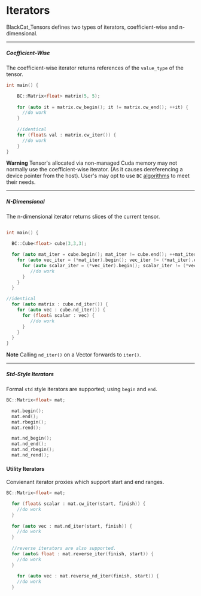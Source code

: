 # Iterators 

BlackCat_Tensors defines two types of iterators, coefficient-wise and n-dimensional. 

----------------------------------------------------------------------------------------------

##### Coefficient-Wise 
The coefficient-wise iterator returns references of the `value_type` of the tensor.

```cpp
int main() {

    BC::Matrix<float> matrix(5, 5); 
    
    for (auto it = matrix.cw_begin(); it != matrix.cw_end(); ++it) {
      //do work 
    }
    
    //identical
    for (float& val : matrix.cw_iter()) {
      //do work 
    }
}
```
**Warning** Tensor's allocated via non-managed Cuda memory may not normally use the coefficient-wise iterator. (As it causes dereferencing a device pointer from the host). User's may opt to use `BC` [algorithms](https://github.com/josephjaspers/BlackCat_Tensors/blob/master/docs/algorithms.md) to meet their needs.   

----------------------------------------------------------------------------------------------
  
    
   
##### N-Dimensional     
The n-dimensional iterator returns slices of the current tensor.

```cpp

int main() { 

  BC::Cube<float> cube(3,3,3); 

  for (auto mat_iter = cube.begin(); mat_iter != cube.end(); ++mat_iter) {       
    for (auto vec_iter = (*mat_iter).begin(); vec_iter != (*mat_iter).end(); ++vec_iter) {        
      for (auto scalar_iter = (*vec_iter).begin(); scalar_iter != (*vec_iter).end(); ++scalar_iter) {
         //do work 
      }
    }
  }

//identical
  for (auto matrix : cube.nd_iter()) {       
    for (auto vec : cube.nd_iter()) {        
      for (float& scalar : vec) {
         //do work 
      }
    }
  }
}
```

**Note** Calling `nd_iter()` on a Vector forwards to `iter()`. 

----------------------------------------------------------------------------------------------
##### Std-Style Iterators

Formal `std` style iterators are supported; using `begin` and `end`. 

```cpp
BC::Matrix<float> mat; 

  mat.begin();        
  mat.end();
  mat.rbegin();
  mat.rend();

  mat.nd_begin();
  mat.nd_end();
  mat.nd_rbegin();
  mat.nd_rend();
```
#### Utility Iterators
Convienant iterator proxies which support start and end ranges.

```cpp
BC::Matrix<float> mat; 

  for (float& scalar : mat.cw_iter(start, finish)) {
    //do work
  }
  
  for (auto vec : mat.nd_iter(start, finish)) {
    //do work
  }
  
  //reverse iterators are also supported.
  for (auto& float : mat.reverse_iter(finish, start)) {
    //do work
  }
  
    for (auto vec : mat.reverse_nd_iter(finish, start)) {
    //do work
  }

```
